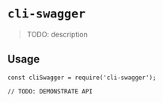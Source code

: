# `cli-swagger`

> TODO: description

## Usage

```
const cliSwagger = require('cli-swagger');

// TODO: DEMONSTRATE API
```
